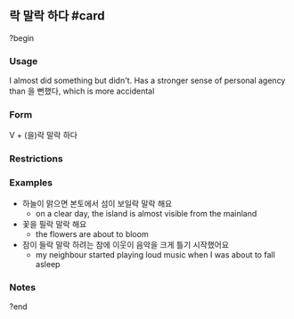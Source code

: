 ## 락 말락 하다 #card
?begin
### Usage
I almost did something but didn't. Has a stronger sense of personal agency than 을 뻔했다, which is more accidental
### Form
V + (을)락 말락 하다
### Restrictions
### Examples
* 하늘이 맑으면 본토에서 섬이 보일락 말락 해요
	* on a clear day, the island is almost visible from the mainland
* 꽃을 필락 말락 해요
	* the flowers are about to bloom
* 잠이 들락 말락 하려는 참에 이웃이 음악을 크게 틀기 시작했어요
	* my neighbour started playing loud music when I was about to fall asleep
### Notes
<!--SR:!2025-05-06,2,230-->
?end


